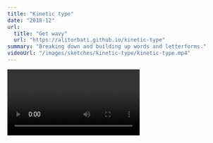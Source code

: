 ```yaml
---
title: "Kinetic type"
date: "2018-12"
url:
  title: "Get wavy"
  url: "https://alitorbati.github.io/kinetic-type"
summary: "Breaking down and building up words and letterforms."
videoUrl: "/images/sketches/kinetic-type/kinetic-type.mp4"
---
```


<Video source="/images/sketches/kinetic-type/kinetic-type.mp4" />

A quick p5.js sketch that essentially draws some text, then breaks it down into a grid.

We use a few controls to create a spring effect and position an "observation" point over the source text and render it out as kinetic type.

Play around with the sketch to see if you can produce something that suits your aesthetic sensibilities.
